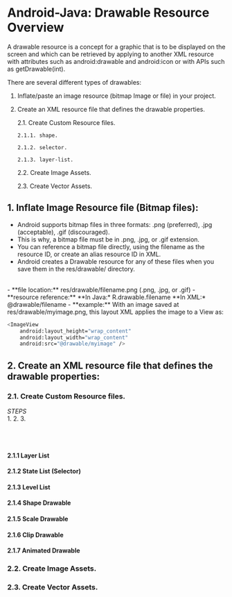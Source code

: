 # Android-Java: Drawable Resource Overview




A drawable resource is a concept for a graphic that is to be displayed on the screen and which can be retrieved by applying to another XML resource with attributes such as android:drawable and android:icon or with APIs such as getDrawable(int). 

There are several different types of drawables:

1. Inflate/paste an image resource (bitmap Image or file) in your project.

2. Create an XML resource file that defines the drawable properties.

   2.1. Create Custom Resource files.

       2.1.1. shape.

       2.1.2. selector.

       2.1.3. layer-list.

   2.2. Create Image Assets.

   2.3. Create Vector Assets.




## 1. Inflate Image Resource file (Bitmap files):
- Android supports bitmap files in three formats: .png (preferred), .jpg (acceptable), .gif (discouraged).
- This is why, a bitmap file must be in .png, .jpg, or .gif extension.
- You can reference a bitmap file directly, using the filename as the resource ID, or create an alias resource ID in XML.
- Android creates a Drawable resource for any of these files when you save them in the res/drawable/ directory.
<br>
- **file location:**
res/drawable/filename.png (.png, .jpg, or .gif)
- **resource reference:**
**In Java:* R.drawable.filename
**In XML:* @drawable/filename
- **example:**
With an image saved at res/drawable/myimage.png, this layout XML applies the image to a View as:

```bash
<ImageView
    android:layout_height="wrap_content"
    android:layout_width="wrap_content"
    android:src="@drawable/myimage" />
```


## 2. Create an XML resource file that defines the drawable properties:

### 2.1. Create Custom Resource files. 

_STEPS_ <br>
1.
2.
3.


<br><br>

#### 2.1.1 Layer List 
#### 2.1.2 State List (Selector)
#### 2.1.3 Level List
#### 2.1.4 Shape Drawable
#### 2.1.5 Scale Drawable
#### 2.1.6 Clip Drawable
#### 2.1.7 Animated Drawable

### 2.2. Create Image Assets.
### 2.3. Create Vector Assets.

  
